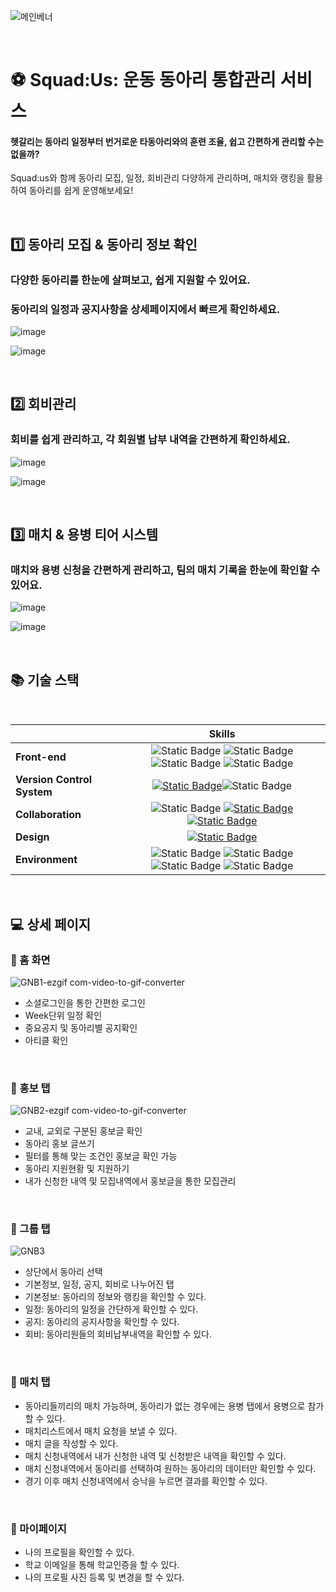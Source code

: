 ![메인베너](https://github.com/user-attachments/assets/d57e795e-0891-4fb6-91b1-7a2d64e15b85)

<br/>

# ⚽ Squad:Us: 운동 동아리 통합관리 서비스

#### 헷갈리는 동아리 일정부터 번거로운 타동아리와의 훈련 조율, 쉽고 간편하게 관리할 수는 없을까?
Squad:us와 함께 동아리 모집, 일정, 회비관리 다양하게 관리하며, 매치와 랭킹을 활용하여 동아리를 쉽게 운영해보세요!


<br/>

## 1️⃣ 동아리 모집 & 동아리 정보 확인
### 다양한 동아리를 한눈에 살펴보고, 쉽게 지원할 수 있어요.
### 동아리의 일정과 공지사항을 상세페이지에서 빠르게 확인하세요.
![image](https://github.com/user-attachments/assets/1db66a21-238a-470c-a311-e47968156523)



![image](https://github.com/user-attachments/assets/8d9fa576-c078-47ef-b3cf-74a87bfb866e)

<br/>

## 2️⃣ 회비관리
### 회비를 쉽게 관리하고, 각 회원별 납부 내역을 간편하게 확인하세요.
![image](https://github.com/user-attachments/assets/b8e338ad-80b6-483f-b157-dd9451a0242d)



![image](https://github.com/user-attachments/assets/d9ad5b99-b779-47b2-8bd9-1dd96d343b2d)


<br/>

## 3️⃣ 매치 & 용병 티어 시스템
### 매치와 용병 신청을 간편하게 관리하고, 팀의 매치 기록을 한눈에 확인할 수 있어요.
![image](https://github.com/user-attachments/assets/6bf092ef-41fb-4b55-9fa9-2dfc5fd955f9)



![image](https://github.com/user-attachments/assets/9ba5a856-17a7-461f-8dbd-5eeb3176aaef)


<br/>

## 📚 기술 스택

<br/>

|                            |                                                                                                                                                                                                                      Skills                                                                                                                                                                                                                       |
| :------------------------- | :-----------------------------------------------------------------------------------------------------------------------------------------------------------------------------------------------------------------------------------------------------------------------------------------------------------------------------------------------------------------------------------------------------------------------------------------------: |
| **Front-end**              | ![Static Badge](https://img.shields.io/badge/html5-E34F26?style=for-the-badge&logo=html5&logoColor=white) ![Static Badge](https://img.shields.io/badge/css-1572B6?style=for-the-badge&logo=css3&logoColor=white) ![Static Badge](https://img.shields.io/badge/javascript-F7DF1E?style=for-the-badge&logo=javascript&logoColor=black) ![Static Badge](https://img.shields.io/badge/react.js-61DAFB?style=for-the-badge&logo=react&logoColor=black) |
| **Version Control System** |                                                                                     [![Static Badge](https://img.shields.io/badge/github-181717?style=for-the-badge&logo=github&logoColor=white)](https://github.com/Co-Labor-Project/demo-repository/)![Static Badge](https://img.shields.io/badge/git-F05032?style=for-the-badge&logo=git&logoColor=white)                                                                                      |
| **Collaboration**          |                                                                      ![Static Badge](https://img.shields.io/badge/slack-4A154B?style=for-the-badge&logo=slack&logoColor=white) [![Static Badge](https://img.shields.io/badge/notion-000000?style=for-the-badge&logo=notion&logoColor=white)](https://mixolydian-idea-627.notion.site/7d14829c5a3e4b84930b2c5a8b0c9838?pvs=4)                                     [![Static Badge](https://img.shields.io/badge/discord-5865F2?style=for-the-badge&logo=discord&logoColor=white)](https://mixolydian-idea-627.notion.site/7d14829c5a3e4b84930b2c5a8b0c9838?pvs=4)                                    |
| **Design**                 |                                                                                                         [![Static Badge](https://img.shields.io/badge/figma-F24E1E?style=for-the-badge&logo=figma&logoColor=white)](https://www.figma.com/design/YddHONkDl0nqcbQVkUEVTa/%EA%B3%B5%EB%AA%A8%EC%A0%84?node-id=33-251&t=ocRWZPY412U61gb0-0)                                                                                                          |
| **Environment**                 |                                                                 ![Static Badge](https://img.shields.io/badge/node.js-5FA04E?style=for-the-badge&logo=node.js&logoColor=white)             ![Static Badge](https://img.shields.io/badge/npm-CB3837?style=for-the-badge&logo=npm&logoColor=white)                          ![Static Badge](https://img.shields.io/badge/webpack-8DD6F9?style=for-the-badge&logo=webpack&logoColor=white)              ![Static Badge](https://img.shields.io/badge/styledcomponents-DB7093?style=for-the-badge&logo=styledcomponents&logoColor=white)                                                         |

<br/>

## 💻 상세 페이지


### 📍 홈 화면

![GNB1-ezgif com-video-to-gif-converter](https://github.com/user-attachments/assets/4cf8f381-1a79-4f22-837f-cd51549da9cc)


- 소셜로그인을 통한 간편한 로그인
- Week단위 일정 확인
- 중요공지 및 동아리별 공지확인
- 아티클 확인 

<br/>


### 📍 홍보 탭

![GNB2-ezgif com-video-to-gif-converter](https://github.com/user-attachments/assets/d0578c0d-e0ef-47ad-8c31-db17e0bb2bba)


- 교내, 교외로 구분된 홍보글 확인
- 동아리 홍보 글쓰기
- 필터를 통해 맞는 조건인 홍보글 확인 가능
- 동아리 지원현황 및 지원하기
- 내가 신청한 내역 및 모집내역에서 홍보글을 통한 모집관리

<br/>

### 📍 그룹 탭

![GNB3](https://github.com/user-attachments/assets/c8bc49ab-78cb-456e-afd7-c17532429846)


- 상단에서 동아리 선택
- 기본정보, 일정, 공지, 회비로 나누어진 탭
- 기본정보: 동아리의 정보와 랭킹을 확인할 수 있다.
- 일정: 동아리의 일정을 간단하게 확인할 수 있다.
- 공지: 동아리의 공지사항을 확인할 수 있다.
- 회비: 동아리원들의 회비납부내역을 확인할 수 있다.

<br/>

### 📍 매치 탭



- 동아리들끼리의 매치 가능하며, 동아리가 없는 경우에는 용병 탭에서 용병으로 참가할 수 있다.
- 매치리스트에서 매치 요청을 보낼 수 있다.
- 매치 글을 작성할 수 있다.
- 매치 신청내역에서 내가 신청한 내역 및 신청받은 내역을 확인할 수 있다.
- 매치 신청내역에서 동아리를 선택하여 원하는 동아리의 데이터만 확인할 수 있다.
- 경기 이후 매치 신청내역에서 승낙을 누르면 결과를 확인할 수 있다.

<br/>

### 📍 마이페이지



- 나의 프로필을 확인할 수 있다.
- 학교 이메일을 통해 학교인증을 할 수 있다.
- 나의 프로필 사진 등록 및 변경을 할 수 있다.

<br/>

